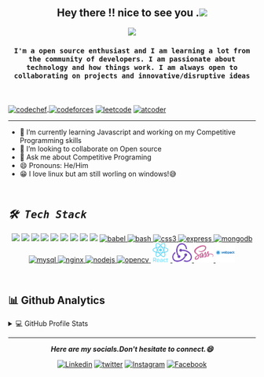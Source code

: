<h2 align="center"> Hey there !! nice to see you .<img src="https://media.giphy.com/media/hvRJCLFzcasrR4ia7z/giphy.gif" width="35"></h2>

<p align="center">
  <a href="https://github.com/DenverCoder1/readme-typing-svg"><img src="https://readme-typing-svg.herokuapp.com?lines=Passionate+Computer+Science+Student;Life+Long+Learner+!!;AI+ML+Enthusiast;Competitive+Programmer;Open+Source+Contributer;Always+Learning+New+Things&center=true&width=500&height=50"></a>
</p>

<h4 align="center"><samp>I'm a open source enthusiast and I am learning a lot from the community of developers. I am passionate about technology and how things work.
 I am always open to collaborating on projects and innovative/disruptive ideas</samp></h4>
 <br />
 
 
 <!--- All competitive programming profiles --->
 
 <p>
  <a href="https://www.codechef.com/users/phoenix31"><img align="center" alt=codechef src="https://img.shields.io/badge/codechef-%236DB33A.svg?logo=codechef&logoColor=white" />   </a>
  <a href="https://codeforces.com/profile/anonymous_2002"><img align="center" alt=codeforces src="https://img.shields.io/badge/codeforces-%2312100E.svg?         logo=CodeForcesf&logoColor=white" /></a>
  <a href="https://leetcode.com/phoenix31/"><img alt=leetcode align="center" src="https://img.shields.io/badge/leetcode-%2343853D.svg?logo=leetcode&logoColor=white" /></a>
  <a href="https://atcoder.jp/users/phoenix31"><img alt=atcoder align="center" src="https://img.shields.io/badge/atcoder-%23232F3E.svg?logo=atcoder&logoColor=white" /></a>

 </p>
 
 ---
 
 - 🌱 I’m currently learning Javascript and working on my Competitive Programming skills
- 👯 I’m looking to collaborate on Open source
- 💬 Ask me about Competitive Programing
- 😄 Pronouns: He/Him
- 😁 I love linux but am still worling on windows!😅

<br />

<!--- tools and technologies and tech stack i'v worked with --->

<h2 align="left"><samp><i><b>🛠️ Tech Stack </b></i></samp></h2>

 <p align="center">
      <img width="50px" src="https://img.icons8.com/color/48/000000/c-programming.png"/>
      <img width="50px" src="https://img.icons8.com/color/96/000000/c-plus-plus-logo.png"/>
      <img width="50px" src="https://img.icons8.com/color/96/000000/python--v1.png"/>
      <img width="50px" src="https://img.icons8.com/color/96/000000/git.png"/>
      <img width="50px" src="https://img.icons8.com/material-two-tone/96/000000/github.png"/>
      <img width="50px" src="https://img.icons8.com/color/96/000000/javascript--v2.png"/>
      <img width="50px" src="https://img.icons8.com/color/96/000000/visual-studio-code-2019.png"/>
      <img width="50px" src="https://img.icons8.com/color/96/000000/html-5--v1.png"/>
      <img width="50px" src="https://img.icons8.com/color/96/000000/linux--v2.png"/>
      <a href="https://babeljs.io/" target="_blank" rel="noreferrer"> <img src="https://www.vectorlogo.zone/logos/babeljs/babeljs-icon.svg" alt="babel" width="40"            height="40"/> </a>
      <a href="https://www.gnu.org/software/bash/" target="_blank" rel="noreferrer"> <img src="https://www.vectorlogo.zone/logos/gnu_bash/gnu_bash-icon.svg" alt="bash"       width="40" height="40"/> </a> 
      <a href="https://www.w3schools.com/css/" target="_blank" rel="noreferrer"> <img src="https://raw.githubusercontent.com/devicons/devicon/master/icons/css3/css3-         original-wordmark.svg" alt="css3" width="40" height="40"/> </a>
      <a href="https://expressjs.com" target="_blank" rel="noreferrer"> <img src="https://raw.githubusercontent.com/devicons/devicon/master/icons/express/express-           original-wordmark.svg" alt="express" width="40" height="40"/> </a> 
     <a href="https://www.mongodb.com/" target="_blank" rel="noreferrer"> <img src="https://raw.githubusercontent.com/devicons/devicon/master/icons/mongodb/mongodb-        original-wordmark.svg" alt="mongodb" width="40" height="40"/> </a> 
     <a href="https://www.mysql.com/" target="_blank" rel="noreferrer"> <img src="https://raw.githubusercontent.com/devicons/devicon/master/icons/mysql/mysql-original-      wordmark.svg" alt="mysql" width="40" height="40"/> </a> 
     <a href="https://www.nginx.com" target="_blank" rel="noreferrer"> <img src="https://raw.githubusercontent.com/devicons/devicon/master/icons/nginx/nginx-                original.svg" alt="nginx" width="40" height="40"/> </a> 
     <a href="https://nodejs.org" target="_blank" rel="noreferrer"> <img src="https://raw.githubusercontent.com/devicons/devicon/master/icons/nodejs/nodejs-original-       wordmark.svg" alt="nodejs" width="40" height="40"/> </a> <a href="https://opencv.org/" target="_blank" rel="noreferrer"> <img          src="https://www.vectorlogo.zone/logos/opencv/opencv-icon.svg" alt="opencv" width="40" height="40"/> </a> <a href="https://reactjs.org/" target="_blank" rel="noreferrer"> <img src="https://raw.githubusercontent.com/devicons/devicon/master/icons/react/react-original-wordmark.svg" alt="react" width="40" height="40"/> </a> <a href="https://redux.js.org" target="_blank" rel="noreferrer"> <img src="https://raw.githubusercontent.com/devicons/devicon/master/icons/redux/redux-original.svg" alt="redux" width="40" height="40"/> </a> <a href="https://sass-lang.com" target="_blank" rel="noreferrer"> <img src="https://raw.githubusercontent.com/devicons/devicon/master/icons/sass/sass-original.svg" alt="sass" width="40" height="40"/> </a> <a href="https://webpack.js.org" target="_blank" rel="noreferrer"> <img src="https://raw.githubusercontent.com/devicons/devicon/d00d0969292a6569d45b06d3f350f463a0107b0d/icons/webpack/webpack-original-wordmark.svg" alt="webpack" width="40" height="40"/> </a>
 
</p>
<br />

 <!--- Github anlytics --->
 <!-- https://github.com/anuraghazra/github-readme-stats -->
 
<h2 align="left"><b> 📊 Github Analytics</b></h2>
 <details> 
  <summary>💻 GitHub Profile Stats</summary>
  <br/>
 
 <img height="192px" alt=" Phoenix-031 " src="https://github-readme-stats.vercel.app/api?username=Phoenix-031&theme=nightowl&show_icons=true" /> 
 <img height="192px" alt=" Phoenix-031 " src="https://github-readme-stats.vercel.app/api/top-langs/?username=Phoenix-031&theme=nightowl" /> 
  
  </details>
 

<!--- Connect with me links --->
---
<p align="center"><b><i>Here are my socials.Don't hesitate to connect.😄 </i></b></p>

<p align="center">
 <a href="https://www.linkedin.com/in/debayan-pradhan-b138641b4/"><img alt=Linkedin src="https://img.shields.io/badge/linkedin-%230077B5.svg?logo=linkedin&logoColor=white" /></a>
 <a href="https://twitter.com/phoenix__31"><img alt="twitter" src="https://img.shields.io/badge/phoenix__31-%231DA1F2.svg?&logo=Twitter&logoColor=white" /></a>
 <a href="https://instagram.com/__anonymous___2002___"><img alt="Instagram" src="https://img.shields.io/badge/__anonymous___2002___-%23E4405F.svg?&logo=Instagram&logoColor=white" /></a>
 <a href="https://www.facebook.com/debayan.pradhan.3/"><img alt="Facebook" src="https://img.shields.io/badge/Facebook-%231877F2.svg?&logo=Facebook&logoColor=white" /></a>
 
</p>

<!--- All links mentioned here --->

[instagram]:https://instagram.com/__anonymous___2002___
[twitter]:https://twitter.com/phoenix__31
[linkedin]:https://www.linkedin.com/in/debayan-pradhan-b138641b4/
[facebook]:https://www.facebook.com/debayan.pradhan.3/
[codeforces]:(https://codeforces.com/profile/anonymous_2002)
[codechef]:(https://www.codechef.com/users/phoenix31)
[leetcode]:(https://leetcode.com/phoenix31/)
      
      

<!--- all stuff deleted but might be required in future 

<h2 align="left"><samp><i> -Developer and Competitive profiles...</i></samp></h2>

[<img align="left" src="https://github.com/Phoenix-031/Phoenix-031/blob/main/codeforces-seeklogo.com.svg" height="70" width="90" />][codeforces]
[<img align="left" src="https://github.com/Phoenix-031/Phoenix-031/blob/main/codechef.png" height="30" width="40" />][codechef]
[<img align="left" src="https://github.com/Phoenix-031/Phoenix-031/blob/main/LeetCode_logo_black.png" height="40" width="40" />][leetcode]  


 ![Badge](https://cp-logo.vercel.app/codechef/phoenix31?logo=true)
 ![Badge](https://cp-logo.vercel.app/codeforces/anonymous_2002?logo=true)
 ![Badge](https://cp-logo.vercel.app/atcoder/phoenix31?logo=true)
 ![Badge](https://cp-logo.vercel.app/leetcode/phoenix31?logo=true)
 --->


